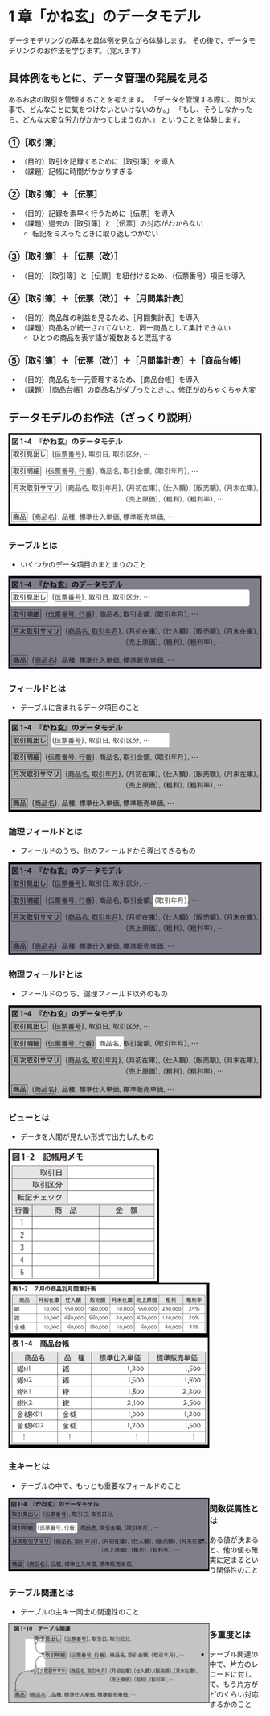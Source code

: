 <style>
.box{
  float: left;
}
.boxContainer{
  overflow: hidden;
}
</style>

# 1 章「かね玄」のデータモデル

データモデリングの基本を具体例を見ながら体験します。
その後で、データモデリングのお作法を学びます。（覚えます）

## 具体例をもとに、データ管理の発展を見る

あるお店の取引を管理することを考えます。
「データを管理する際に、何が大事で、どんなことに気をつけないといけないのか。」
「もし、そうしなかったら、どんな大変な労力がかかってしまうのか。」
ということを体験します。

### ①［取引簿］

- （目的）取引を記録するために［取引簿］を導入
- （課題）記帳に時間がかかりすぎる

### ②［取引簿］＋［伝票］

- （目的）記録を素早く行うために［伝票］を導入
- （課題）過去の［取引簿］と［伝票］の対応がわからない
  - 転記をミスったときに取り返しつかない

### ③［取引簿］＋［伝票（改）］

- （目的）［取引簿］と［伝票］を紐付けるため、（伝票番号）項目を導入

### ④［取引簿］＋［伝票（改）］＋［月間集計表］

- （目的）商品毎の利益を見るため、［月間集計表］を導入
- （課題）商品名が統一されてないと、同一商品として集計できない
  - ひとつの商品を表す語が複数あると混乱する

### ⑤［取引簿］＋［伝票（改）］＋［月間集計表］＋［商品台帳］

- （目的）商品名を一元管理するため、［商品台帳］を導入
- （課題）［商品台帳］の商品名がダブったときに、修正がめちゃくちゃ大変

## データモデルのお作法（ざっくり説明）

<img src="./images/1-4_figure.png">

### テーブルとは

- いくつかのデータ項目のまとまりのこと

<img src="./images/1-4_figure_table.png">

### フィールドとは

- テーブルに含まれるデータ項目のこと

<img src="./images/1-4_figure_field.png">

### 論理フィールドとは

- フィールドのうち、他のフィールドから導出できるもの

<img src="./images/1-4_figure_logical.png">

### 物理フィールドとは

- フィールドのうち、論理フィールド以外のもの

<img src="./images/1-4_figure_physical.png">

### ビューとは

- データを人間が見たい形式で出力したもの

<div class="boxContainer">
  <img src="./images/1-2.png" class="box" width="300">
  <img src="./images/1-2_table.png" class="box" width="400">
  <img src="./images/1-4_table.png" class="box" width="400">
</div>

### 主キーとは

- テーブルの中で、もっとも重要なフィールドのこと

<img src="./images/1-4_figure_primary.png" class="box" width="400">

### 関数従属性とは

- ある値が決まると、他の値も確実に定まるという関係性のこと

### テーブル関連とは

- テーブルの主キー同士の関連性のこと

<img src="./images/1-10_figure_relationship.png" class="box" width="400">

### 多重度とは

- テーブル関連の中で、片方のレコードに対して、もう片方がどのくらい対応するかのこと
